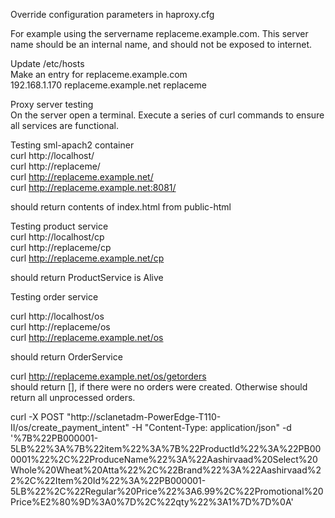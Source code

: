 Override configuration parameters in haproxy.cfg

For example using the servername replaceme.example.com.  This server name should be an internal name, and should not be exposed to internet.


Update /etc/hosts  
Make an entry for replaceme.example.com    
192.168.1.170   replaceme.example.net   replaceme  

Proxy server testing  
On the server open a terminal.  Execute a series of curl commands to ensure all services are functional.

Testing sml-apach2 container  
curl http://localhost/  
curl http://replaceme/  
curl http://replaceme.example.net/  
curl http://replaceme.example.net:8081/  

should return contents of index.html from public-html  


Testing product service  
curl http://localhost/cp  
curl http://replaceme/cp  
curl http://replaceme.example.net/cp  

should return ProductService is Alive  


Testing order service  

curl http://localhost/os  
curl http://replaceme/os  
curl http://replaceme.example.net/os  

should return OrderService  

curl http://replaceme.example.net/os/getorders  
should return [], if there were no orders were created.  Otherwise should return all unprocessed orders.

curl -X POST "http://sclanetadm-PowerEdge-T110-II/os/create_payment_intent" -H "Content-Type: application/json" -d '%7B%22PB000001-5LB%22%3A%7B%22item%22%3A%7B%22ProductId%22%3A%22PB000001%22%2C%22ProduceName%22%3A%22Aashirvaad%20Select%20Whole%20Wheat%20Atta%22%2C%22Brand%22%3A%22Aashirvaad%22%2C%22Item%20Id%22%3A%22PB000001-5LB%22%2C%22Regular%20Price%22%3A6.99%2C%22Promotional%20Price%E2%80%9D%3A0%7D%2C%22qty%22%3A1%7D%7D%0A'
